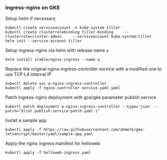 ### ingress-nginx on GKE

Setup helm if necessary

```
kubectl create serviceaccount -n kube-system tiller
kubectl create clusterrolebinding tiller-binding     --clusterrole=cluster-admin     --serviceaccount kube-system:tiller
helm init --service-account tiller
```

Setup ingress-nginx via helm with release name `a`
```
helm install stable/nginx-ingress --name a
```

Replace the original nginx-ingress-controller service with a modified one to use TCP L4 internal IP
```
kubectl delete svc a-nginx-ingress-controller
kubectl apply -f nginx-controller-service.yaml.yaml
```

Patch ingress-nginx deployment with gce/gke parameter publish service 
```
kubectl patch deployment a-nginx-ingress-controller --type='json' --patch="$(cat publish-service-patch.yaml )"
```

Install a sample app
```
kubectl apply -f https://raw.githubusercontent.com/ahmetb/gke-letsencrypt/master/yaml/sample-app.yaml
```

Apply the nginx ingress manifest for helloweb
```
kubectl apply -f helloweb-ingress.yaml
```

